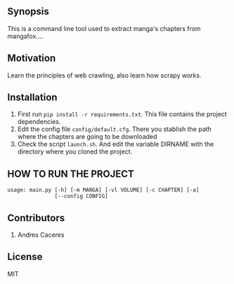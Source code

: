 ## Synopsis

This is a command line tool used to extract manga's chapters from mangafox....


## Motivation

Learn the principles of web crawling, also learn how scrapy works.

## Installation

1. First run ```pip install -r requirements.txt```. This file contains the project dependencies.
2. Edit the config file ```config/default.cfg```. There you stablish the path where the chapters are going to be downloaded
3. Check the script ```launch.sh```. And edit the variable DIRNAME with the directory where you cloned the project.

## HOW TO RUN THE PROJECT

```
usage: main.py [-h] [-m MANGA] [-vl VOLUME] [-c CHAPTER] [-a]
               [--config CONFIG]
```

## Contributors

1. Andres Caceres

## License

MIT
